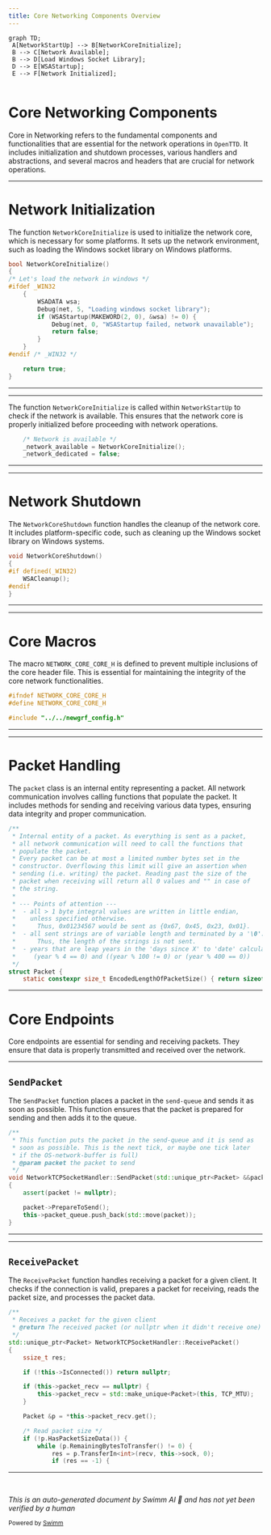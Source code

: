```yaml
---
title: Core Networking Components Overview
---
```

```mermaid
graph TD;
 A[NetworkStartUp] --> B[NetworkCoreInitialize];
 B --> C[Network Available];
 B --> D[Load Windows Socket Library];
 D --> E[WSAStartup];
 E --> F[Network Initialized];
 
```

# Core Networking Components

Core in Networking refers to the fundamental components and functionalities that are essential for the network operations in <SwmToken path="src/network/core/core.cpp" pos="2:13:13" line-data=" * This file is part of OpenTTD.">`OpenTTD`</SwmToken>. It includes initialization and shutdown processes, various handlers and abstractions, and several macros and headers that are crucial for network operations.

<SwmSnippet path="/src/network/core/core.cpp" line="24">

---

# Network Initialization

The function <SwmToken path="src/network/core/core.cpp" pos="24:2:2" line-data="bool NetworkCoreInitialize()">`NetworkCoreInitialize`</SwmToken> is used to initialize the network core, which is necessary for some platforms. It sets up the network environment, such as loading the Windows socket library on Windows platforms.

```c++
bool NetworkCoreInitialize()
{
/* Let's load the network in windows */
#ifdef _WIN32
	{
		WSADATA wsa;
		Debug(net, 5, "Loading windows socket library");
		if (WSAStartup(MAKEWORD(2, 0), &wsa) != 0) {
			Debug(net, 0, "WSAStartup failed, network unavailable");
			return false;
		}
	}
#endif /* _WIN32 */

	return true;
}
```

---

</SwmSnippet>

<SwmSnippet path="/src/network/network.cpp" line="1290">

---

The function <SwmToken path="src/network/network.cpp" pos="1291:5:5" line-data="	_network_available = NetworkCoreInitialize();">`NetworkCoreInitialize`</SwmToken> is called within <SwmToken path="src/network/network.cpp" pos="1286:2:2" line-data="void NetworkStartUp()">`NetworkStartUp`</SwmToken> to check if the network is available. This ensures that the network core is properly initialized before proceeding with network operations.

```c++
	/* Network is available */
	_network_available = NetworkCoreInitialize();
	_network_dedicated = false;
```

---

</SwmSnippet>

<SwmSnippet path="/src/network/core/core.cpp" line="44">

---

# Network Shutdown

The <SwmToken path="src/network/core/core.cpp" pos="44:2:2" line-data="void NetworkCoreShutdown()">`NetworkCoreShutdown`</SwmToken> function handles the cleanup of the network core. It includes platform-specific code, such as cleaning up the Windows socket library on Windows systems.

```c++
void NetworkCoreShutdown()
{
#if defined(_WIN32)
	WSACleanup();
#endif
}
```

---

</SwmSnippet>

<SwmSnippet path="/src/network/core/core.h" line="12">

---

# Core Macros

The macro <SwmToken path="src/network/core/core.h" pos="12:3:3" line-data="#ifndef NETWORK_CORE_CORE_H">`NETWORK_CORE_CORE_H`</SwmToken> is defined to prevent multiple inclusions of the core header file. This is essential for maintaining the integrity of the core network functionalities.

```c
#ifndef NETWORK_CORE_CORE_H
#define NETWORK_CORE_CORE_H

#include "../../newgrf_config.h"
```

---

</SwmSnippet>

<SwmSnippet path="/src/network/core/packet.h" line="23">

---

# Packet Handling

The <SwmToken path="src/network/core/packet.h" pos="24:11:11" line-data=" * Internal entity of a packet. As everything is sent as a packet,">`packet`</SwmToken> class is an internal entity representing a packet. All network communication involves calling functions that populate the packet. It includes methods for sending and receiving various data types, ensuring data integrity and proper communication.

```c
/**
 * Internal entity of a packet. As everything is sent as a packet,
 * all network communication will need to call the functions that
 * populate the packet.
 * Every packet can be at most a limited number bytes set in the
 * constructor. Overflowing this limit will give an assertion when
 * sending (i.e. writing) the packet. Reading past the size of the
 * packet when receiving will return all 0 values and "" in case of
 * the string.
 *
 * --- Points of attention ---
 *  - all > 1 byte integral values are written in little endian,
 *    unless specified otherwise.
 *      Thus, 0x01234567 would be sent as {0x67, 0x45, 0x23, 0x01}.
 *  - all sent strings are of variable length and terminated by a '\0'.
 *      Thus, the length of the strings is not sent.
 *  - years that are leap years in the 'days since X' to 'date' calculations:
 *     (year % 4 == 0) and ((year % 100 != 0) or (year % 400 == 0))
 */
struct Packet {
	static constexpr size_t EncodedLengthOfPacketSize() { return sizeof(PacketSize); }
```

---

</SwmSnippet>

# Core Endpoints

Core endpoints are essential for sending and receiving packets. They ensure that data is properly transmitted and received over the network.

<SwmSnippet path="/src/network/core/tcp.cpp" line="62">

---

## <SwmToken path="src/network/core/tcp.cpp" pos="68:4:4" line-data="void NetworkTCPSocketHandler::SendPacket(std::unique_ptr&lt;Packet&gt; &amp;&amp;packet)">`SendPacket`</SwmToken>

The <SwmToken path="src/network/core/tcp.cpp" pos="68:4:4" line-data="void NetworkTCPSocketHandler::SendPacket(std::unique_ptr&lt;Packet&gt; &amp;&amp;packet)">`SendPacket`</SwmToken> function places a packet in the <SwmToken path="src/network/core/tcp.cpp" pos="63:17:19" line-data=" * This function puts the packet in the send-queue and it is send as">`send-queue`</SwmToken> and sends it as soon as possible. This function ensures that the packet is prepared for sending and then adds it to the queue.

```c++
/**
 * This function puts the packet in the send-queue and it is send as
 * soon as possible. This is the next tick, or maybe one tick later
 * if the OS-network-buffer is full)
 * @param packet the packet to send
 */
void NetworkTCPSocketHandler::SendPacket(std::unique_ptr<Packet> &&packet)
{
	assert(packet != nullptr);

	packet->PrepareToSend();
	this->packet_queue.push_back(std::move(packet));
}
```

---

</SwmSnippet>

<SwmSnippet path="/src/network/core/tcp.cpp" line="125">

---

## <SwmToken path="src/network/core/tcp.cpp" pos="129:9:9" line-data="std::unique_ptr&lt;Packet&gt; NetworkTCPSocketHandler::ReceivePacket()">`ReceivePacket`</SwmToken>

The <SwmToken path="src/network/core/tcp.cpp" pos="129:9:9" line-data="std::unique_ptr&lt;Packet&gt; NetworkTCPSocketHandler::ReceivePacket()">`ReceivePacket`</SwmToken> function handles receiving a packet for a given client. It checks if the connection is valid, prepares a packet for receiving, reads the packet size, and processes the packet data.

```c++
/**
 * Receives a packet for the given client
 * @return The received packet (or nullptr when it didn't receive one)
 */
std::unique_ptr<Packet> NetworkTCPSocketHandler::ReceivePacket()
{
	ssize_t res;

	if (!this->IsConnected()) return nullptr;

	if (this->packet_recv == nullptr) {
		this->packet_recv = std::make_unique<Packet>(this, TCP_MTU);
	}

	Packet &p = *this->packet_recv.get();

	/* Read packet size */
	if (!p.HasPacketSizeData()) {
		while (p.RemainingBytesToTransfer() != 0) {
			res = p.TransferIn<int>(recv, this->sock, 0);
			if (res == -1) {
```

---

</SwmSnippet>

&nbsp;

*This is an auto-generated document by Swimm AI 🌊 and has not yet been verified by a human*

<SwmMeta version="3.0.0" repo-id="Z2l0aHViJTNBJTNBT3BlblRURC1jb3BpbG90LWRlbW8lM0ElM0Fzd2ltbWlv" repo-name="OpenTTD-copilot-demo"><sup>Powered by [Swimm](https://app.swimm.io/)</sup></SwmMeta>
